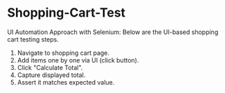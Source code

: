 # Shopping-Cart-Test

UI Automation Approach with Selenium:
Below are the UI-based shopping cart testing steps.

1. Navigate to shopping cart page.
2. Add items one by one via UI (click button).
3. Click "Calculate Total".
4. Capture displayed total.
5. Assert it matches expected value.
